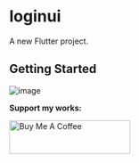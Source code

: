 # loginui

A new Flutter project.

## Getting Started
![image](https://user-images.githubusercontent.com/31751665/175757592-214c4ffb-da20-416a-afa3-b00e2e69d682.png)


**Support my works:**

<a href="https://www.buymeacoffee.com/chhinsras" target="_blank"><img src="https://cdn.buymeacoffee.com/buttons/v2/default-yellow.png" alt="Buy Me A Coffee" style="height: 60px !important;width: 217px !important;" ></a>
